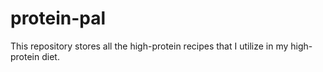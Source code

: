 # protein-pal
This repository stores all the high-protein recipes that I utilize in my high-protein diet.  
